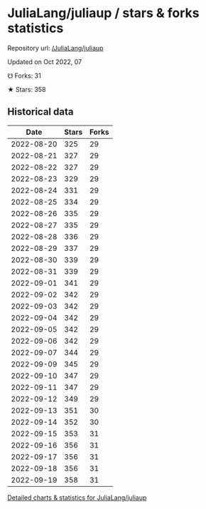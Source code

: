 # JuliaLang/juliaup / stars & forks statistics

Repository url: [/JuliaLang/juliaup](https://github.com/JuliaLang/juliaup)

Updated on Oct 2022, 07

☋ Forks: 31

★ Stars: 358

## Historical data
| Date | Stars | Forks |
|------|-------|-------|
| 2022-08-20 | 325 | 29 | 
| 2022-08-21 | 327 | 29 | 
| 2022-08-22 | 327 | 29 | 
| 2022-08-23 | 329 | 29 | 
| 2022-08-24 | 331 | 29 | 
| 2022-08-25 | 334 | 29 | 
| 2022-08-26 | 335 | 29 | 
| 2022-08-27 | 335 | 29 | 
| 2022-08-28 | 336 | 29 | 
| 2022-08-29 | 337 | 29 | 
| 2022-08-30 | 339 | 29 | 
| 2022-08-31 | 339 | 29 | 
| 2022-09-01 | 341 | 29 | 
| 2022-09-02 | 342 | 29 | 
| 2022-09-03 | 342 | 29 | 
| 2022-09-04 | 342 | 29 | 
| 2022-09-05 | 342 | 29 | 
| 2022-09-06 | 342 | 29 | 
| 2022-09-07 | 344 | 29 | 
| 2022-09-09 | 345 | 29 | 
| 2022-09-10 | 347 | 29 | 
| 2022-09-11 | 347 | 29 | 
| 2022-09-12 | 349 | 29 | 
| 2022-09-13 | 351 | 30 | 
| 2022-09-14 | 352 | 30 | 
| 2022-09-15 | 353 | 31 | 
| 2022-09-16 | 356 | 31 | 
| 2022-09-17 | 356 | 31 | 
| 2022-09-18 | 356 | 31 | 
| 2022-09-19 | 358 | 31 | 


[Detailed charts & statistics for JuliaLang/juliaup](https://reviewgithub.com/rep/JuliaLang/juliaup)

